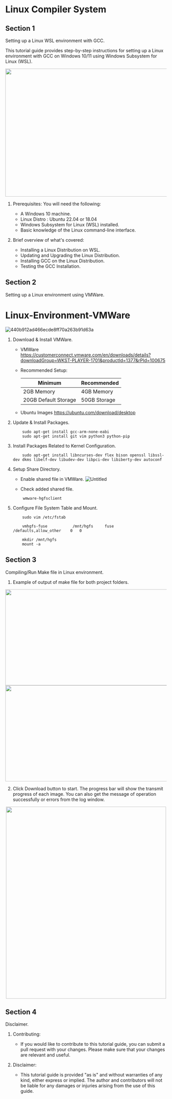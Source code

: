 # Linux Compiler System
## Section 1
Setting up a Linux WSL environment with GCC.

This tutorial guide provides step-by-step instructions for setting up a Linux environment with GCC on Windows 10/11 using Windows Subsystem for Linux (WSL).

<p align="center">
  <img src="https://user-images.githubusercontent.com/95499848/226253104-4d6df8a5-99b6-4a8a-b66b-d9f9f00299a3.jpg" width="600" height="400" align="centre">
</p>

1. Prerequisites:
   You will need the following:
   - A Windows 10 machine.
   - Linux Distro : Ubuntu 22.04 or 18.04
   - Windows Subsystem for Linux (WSL) installed.
   - Basic knowledge of the Linux command-line interface.

2. Brief overview of what's covered:
   - Installing a Linux Distribution on WSL.
   - Updating and Upgrading the Linux Distribution.
   - Installing GCC on the Linux Distribution.
   - Testing the GCC Installation.

## Section 2
Setting up a Linux environment using VMWare.

# Linux-Environment-VMWare
![440b912ad466ecde8ff70a263b91d63a](https://user-images.githubusercontent.com/95499848/230808702-d22e67d4-b942-4159-8864-e00037716253.jpg)

1. Download & Install VMWare.
   - VMWare
     https://customerconnect.vmware.com/en/downloads/details?downloadGroup=WKST-PLAYER-1701&productId=1377&rPId=100675
   - Recommended Setup:

     | Minimum | Recommended |
     |----------|----------|
     | 2GB Memory | 4GB Memory |
     | 20GB Default Storage | 50GB Storage |
   
   - Ubuntu Images
     https://ubuntu.com/download/desktop
  
2. Update & Install Packages.
   
   ``` sudo apt-get update && sudo apt-get upgrade
       sudo apt-get install gcc-arm-none-eabi
       sudo apt-get install git vim python3 python-pip 
   ```
   
3. Install Packages Related to Kernel Configuration.
   
   ``` 
       sudo apt-get install libncurses-dev flex bison openssl libssl-dev dkms libelf-dev libudev-dev libpci-dev libiberty-dev autoconf 
   ```
   
4. Setup Share Directory.
   - Enable shared file in VMWare.
   ![Untitled](https://user-images.githubusercontent.com/95499848/230808056-2bd3292d-97e1-4d21-a20c-527850545f08.png)
   - Check added shared file.
    
      ``` 
       wmware-hgfsclient
      ```
  
5. Configure File System Table and Mount.
   
   ``` 
       sudo vim /etc/fstab
   
       vmhgfs-fuse           /mnt/hgfs     fuse      /defaults,allow_other    0   0
   ```
   ``` 
       mkdir /mnt/hgfs
       mount -a
   ```

## Section 3
Compiling/Run Make file in Linux environment.

1. Example of output of make file for both project folders.

<p align="center">
  <img src="https://user-images.githubusercontent.com/95499848/226252351-676b01e4-5a63-4d89-a144-9930d461c3ef.png" width="880" height="300" align="centre">
  <img src="https://user-images.githubusercontent.com/95499848/226252371-34a34c59-48b3-4cde-af19-d2b63cf09f3f.png" width="880" height="300" align="centre">
</p>


2. Click Download button to start. The progress bar will show the transmit progress of each image. You can also get the message of operation successfully or errors from the log window.

<p align="center">
  <img src="https://user-images.githubusercontent.com/95499848/226252889-1bdd0cce-da77-4dde-8254-2b1b6aefc256.png" width="500" height="600" align="centre">
</p>

## Section 4
Disclaimer.

1. Contributing:
    - If you would like to contribute to this tutorial guide, you can submit a pull request with your changes. Please make sure that your changes are relevant and useful.
   

2. Disclaimer:
   - This tutorial guide is provided "as is" and without warranties of any kind, either express or implied. The author and contributors will not be liable for any damages or injuries arising from the use of this guide.
